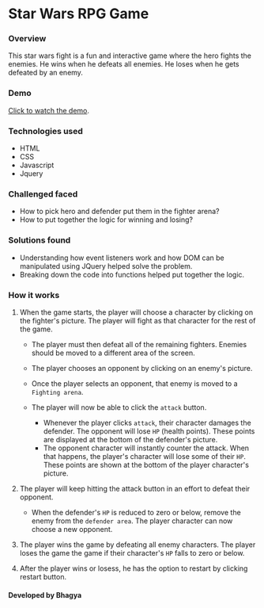 # Star Wars RPG Game

### Overview
This star wars fight is a fun and interactive game where the hero fights the enemies. He wins when he defeats all enemies. He loses when he gets defeated by an enemy.

### Demo
[Click to watch the demo](https://guarded-woodland-81367.herokuapp.com).

### Technologies used
* HTML
* CSS
* Javascript
* Jquery

### Challenged faced
* How to pick hero and defender put them in the fighter arena?
* How to put together the logic for winning and losing?

### Solutions found
* Understanding how event listeners work and how DOM can be manipulated using JQuery helped solve the problem.
* Breaking down the code into functions helped put together the logic. 

### How it works

1. When the game starts, the player will choose a character by clicking on the fighter's picture. The player will fight as that character for the rest of the game.

	* The player must then defeat all of the remaining fighters. Enemies should be moved to a different area of the screen.

	* The player chooses an opponent by clicking on an enemy's picture.

	* Once the player selects an opponent, that enemy is moved to a `Fighting arena`.

	* The player will now be able to click the `attack` button.
		* Whenever the player clicks `attack`, their character damages the defender. The opponent will lose `HP` (health points). These points are displayed at the bottom of the defender's picture. 
		* The opponent character will instantly counter the attack. When that happens, the player's character will lose some of their `HP`. These points are shown at the bottom of the player character's picture.

2. The player will keep hitting the attack button in an effort to defeat their opponent.
	* When the defender's `HP` is reduced to zero or below, remove the enemy from the `defender area`. The player character can now choose a new opponent.

3. The player wins the game by defeating all enemy characters. The player loses the game the game if their character's `HP` falls to zero or below.

4. After the player wins or losess, he has the option to restart by clicking restart button.

#### Developed by Bhagya

